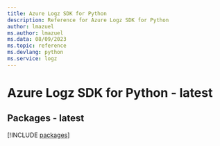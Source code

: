 ```yaml
---
title: Azure Logz SDK for Python
description: Reference for Azure Logz SDK for Python
author: lmazuel
ms.author: lmazuel
ms.data: 08/09/2023
ms.topic: reference
ms.devlang: python
ms.service: logz
---
```

# Azure Logz SDK for Python - latest
## Packages - latest
[!INCLUDE [packages](logz-index.md)]